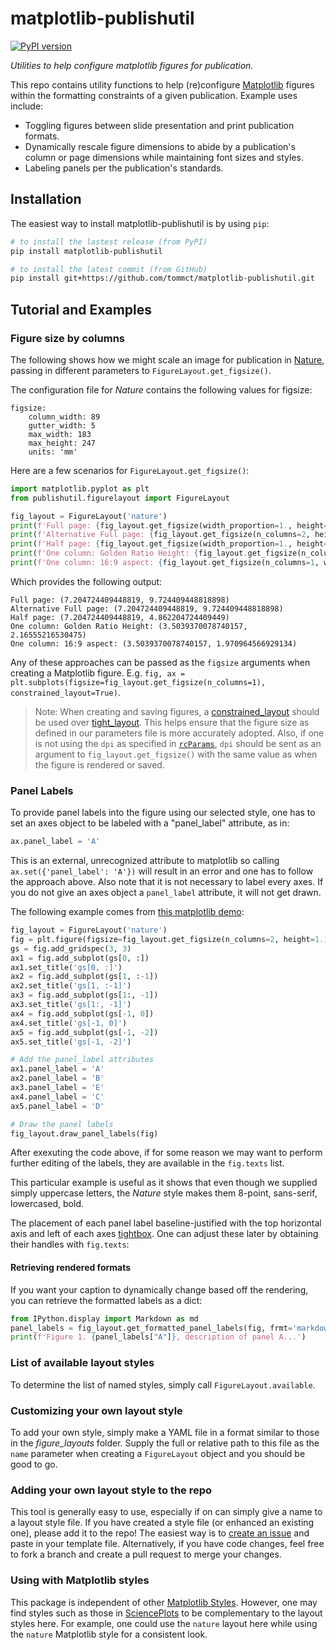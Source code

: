 # matplotlib-publishutil

[![PyPI version](https://badge.fury.io/py/publishutil.svg)](https://badge.fury.io/py/matplotlib-publishutil)

*Utilities to help configure matplotlib figures for publication.*

This repo contains utility functions to help (re)configure [Matplotlib](https://matplotlib.org/) 
figures within the formatting constraints of a given 
publication. Example uses include:

  * Toggling figures between slide presentation and print publication formats. 
  * Dynamically rescale figure dimensions to abide by a publication's column 
    or page dimensions while maintaining font sizes and styles.
  * Labeling panels per the publication's standards.

## Installation

The easiest way to install matplotlib-publishutil is by using `pip`:

```bash
# to install the lastest release (from PyPI)
pip install matplotlib-publishutil

# to install the latest commit (from GitHub)
pip install git+https://github.com/tommct/matplotlib-publishutil.git
```

## Tutorial and Examples

### Figure size by columns

The following shows how we might scale an image for publication in [Nature](https://www.nature.com/documents/nature-final-artwork.pdf), 
passing in different parameters to `FigureLayout.get_figsize()`.

The configuration file for *Nature* contains the following values for figsize:

    figsize:
        column_width: 89
        gutter_width: 5
        max_width: 183
        max_height: 247
        units: 'mm'

Here are a few scenarios for `FigureLayout.get_figsize()`:

```python
import matplotlib.pyplot as plt
from publishutil.figurelayout import FigureLayout

fig_layout = FigureLayout('nature')
print(f'Full page: {fig_layout.get_figsize(width_proportion=1., height=1.)}')
print(f'Alternative Full page: {fig_layout.get_figsize(n_columns=2, height=1.)}')
print(f'Half page: {fig_layout.get_figsize(width_proportion=1., height=.5)}')
print(f'One column: Golden Ratio Height: {fig_layout.get_figsize(n_columns=1)}')
print(f'One column: 16:9 aspect: {fig_layout.get_figsize(n_columns=1, wh_ratio=16/9)}')
```

Which provides the following output:

```
Full page: (7.204724409448819, 9.724409448818898)
Alternative Full page: (7.204724409448819, 9.724409448818898)
Half page: (7.204724409448819, 4.862204724409449)
One column: Golden Ratio Height: (3.5039370078740157, 2.16555216530475)
One column: 16:9 aspect: (3.5039370078740157, 1.970964566929134)
```

Any of these approaches can be passed as the `figsize` arguments when creating
a Matplotlib figure. E.g. 
`fig, ax = plt.subplots(figsize=fig_layout.get_figsize(n_columns=1), constrained_layout=True)`.

> Note: When creating and saving figures, a 
[constrained_layout](https://matplotlib.org/stable/tutorials/intermediate/constrainedlayout_guide.html)
should be used over 
[tight_layout](https://matplotlib.org/stable/tutorials/intermediate/tight_layout_guide.html).
This helps ensure that the figure size as defined in our parameters file is more accurately adopted.
Also, if one is not using the `dpi` as specified in 
[`rcParams`](https://matplotlib.org/stable/api/matplotlib_configuration_api.html#matplotlib.rcParams),
`dpi` should be sent as an argument to `fig_layout.get_figsize()` with the same value as when the
figure is rendered or saved.

### Panel Labels

To provide panel labels into the figure using our selected style, one has to 
set an axes object to be labeled with a "panel_label" attribute, as in:

```python
ax.panel_label = 'A'
```

This is an external, unrecognized attribute to matplotlib so calling 
`ax.set({'panel_label': 'A'})` will result in an error and one has to follow 
the approach above. Also note that it is not necessary to label every axes. 
If you do not give an axes object a `panel_label` attribute, it will not get 
drawn.

The following example comes from [this matplotlib demo](https://matplotlib.org/stable/tutorials/intermediate/gridspec.html):

```python
fig_layout = FigureLayout('nature')
fig = plt.figure(figsize=fig_layout.get_figsize(n_columns=2, height=1.), constrained_layout=True)
gs = fig.add_gridspec(3, 3)
ax1 = fig.add_subplot(gs[0, :])
ax1.set_title('gs[0, :]')
ax2 = fig.add_subplot(gs[1, :-1])
ax2.set_title('gs[1, :-1]')
ax3 = fig.add_subplot(gs[1:, -1])
ax3.set_title('gs[1:, -1]')
ax4 = fig.add_subplot(gs[-1, 0])
ax4.set_title('gs[-1, 0]')
ax5 = fig.add_subplot(gs[-1, -2])
ax5.set_title('gs[-1, -2]')

# Add the panel_label attributes
ax1.panel_label = 'A'
ax2.panel_label = 'B'
ax3.panel_label = 'E'
ax4.panel_label = 'C'
ax5.panel_label = 'D'

# Draw the panel labels
fig_layout.draw_panel_labels(fig)
```

After exexuting the code above, if for some reason we may want to perform 
further editing of the labels, they are available in the `fig.texts` list.

This particular example is useful as it shows that even though we supplied
simply uppercase letters, the *Nature* style makes them 8-point, sans-serif,
lowercased, bold.

The placement of each panel label baseline-justified with the top horizontal
axis and left of each axes [tightbox](https://matplotlib.org/stable/api/_as_gen/matplotlib.axes.Axes.get_tightbbox.html). One can adjust these later by obtaining their handles
with `fig.texts`:

#### Retrieving rendered formats

If you want your caption to dynamically change based off the rendering, you can retrieve the
formatted labels as a dict:

```python
from IPython.display import Markdown as md
panel_labels = fig_layout.get_formatted_panel_labels(fig, frmt='markdown')
print(f'Figure 1. {panel_labels["A"]}, description of panel A...')
```

### List of available layout styles

To determine the list of named styles, simply call `FigureLayout.available`.

### Customizing your own layout style

To add your own style, simply make a YAML file in a format similar to those
in the *figure_layouts* folder. Supply the full or relative path to this
file as the `name` parameter when creating a `FigureLayout` object and you
should be good to go.

### Adding your own layout style to the repo

This tool is generally easy to use, especially if on can simply give a name
to a layout style file. If you have created a style file (or enhanced an
existing one), please add it to the repo! The easiest way is to 
[create an issue](https://github.com/tommct/matplotlib-publishutil/issues) and
paste in your template file. Alternatively, if you have code changes, feel free
to fork a branch and create a pull request to merge your changes.

### Using with Matplotlib styles

This package is independent of other [Matplotlib Styles](https://matplotlib.org/stable/gallery/style_sheets/style_sheets_reference.html).
However, one may find styles such as those in [SciencePlots](https://github.com/garrettj403/SciencePlots) 
to be complementary to the layout styles here. For example, one could use the `nature` layout here
while using the `nature` Matplotlib style for a consistent look.
